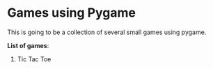 # Games using Pygame

This is going to be a collection of several small games using pygame.

**List of games**:
1. Tic Tac Toe
